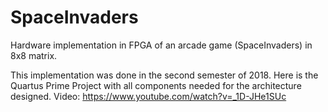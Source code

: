 # SpaceInvaders
Hardware implementation in FPGA of an arcade game (SpaceInvaders) in 8x8 matrix.

This implementation was done in the second semester of 2018. Here is the Quartus Prime Project with all components needed for the architecture designed. 
Video: https://www.youtube.com/watch?v=_1D-JHe1SUc
